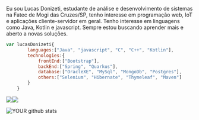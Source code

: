 Eu sou Lucas Donizeti, estudante de análise e desenvolvimento de sistemas na Fatec de Mogi das Cruzes/SP, tenho interesse em programação web, IoT e aplicações cliente-servidor em geral. Tenho interesse em linguagens como Java, Kotlin e javascript. Sempre estou buscando aprender mais e aberto a novas soluções.
```javascript
var lucasDonizeti{
        languages:["Java", "javascript", "C", "C++", "Kotlin"],
        technologies:{
            frontEnd:["Bootstrap"],
            backEnd:["Spring", "Quarkus"],
            database:["OracleXE", "MySql", "MongoDb", "Postgres"],
            others:["Selenium", "Hibernate", "Thymeleaf", "Maven"]
        }
    }
```

[![](https://img.shields.io/badge/linkedin-%230077B5.svg?&style=for-the-badge&logo=linkedin&logoColor=white)](https://www.linkedin.com/in/ldon/)[![](https://img.shields.io/badge/spotify-%231ED760.svg?&style=for-the-badge&logo=spotify&logoColor=white)](https://open.spotify.com/playlist/0fhDN2xxomIYvYfXHm1djV)

![YOUR github stats](https://github-readme-stats.vercel.app/api?username=LucasDonizeti)
